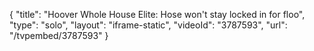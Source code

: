 {
    "title": "Hoover Whole House Elite: Hose won't stay locked in for floo",
    "type": "solo",
    "layout": "iframe-static",
    "videoId": "3787593",
    "url": "\/tvpembed\/3787593"
}